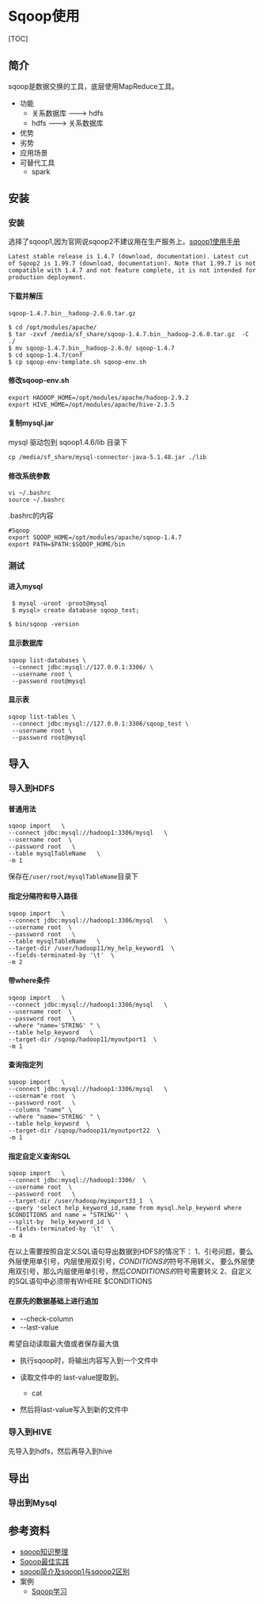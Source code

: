 # Sqoop使用



[TOC]





## 简介

sqoop是数据交换的工具，底层使用MapReduce工具。



* 功能
  * 关系数据库 ---> hdfs
  * hdfs ---> 关系数据库
* 优势
* 劣势
* 应用场景
* 可替代工具
  * spark





## 安装



### 安装

选择了sqoop1,因为官网说sqoop2不建议用在生产服务上。[sqoop1使用手册](http://sqoop.apache.org/docs/1.4.7/index.html)

```
Latest stable release is 1.4.7 (download, documentation). Latest cut of Sqoop2 is 1.99.7 (download, documentation). Note that 1.99.7 is not compatible with 1.4.7 and not feature complete, it is not intended for production deployment.
```

#### 下载并解压

`sqoop-1.4.7.bin__hadoop-2.6.0.tar.gz`

```shell
$ cd /opt/modules/apache/
$ tar -zxvf /media/sf_share/sqoop-1.4.7.bin__hadoop-2.6.0.tar.gz  -C ./
$ mv sqoop-1.4.7.bin__hadoop-2.6.0/ sqoop-1.4.7
$ cd sqoop-1.4.7/conf
$ cp sqoop-env-template.sh sqoop-env.sh
```



#### 修改sqoop-env.sh

```
export HADOOP_HOME=/opt/modules/apache/hadoop-2.9.2
export HIVE_HOME=/opt/modules/apache/hive-2.3.5
```



#### 复制mysql.jar

mysql 驱动包到 sqoop1.4.6/lib 目录下

```shell
cp /media/sf_share/mysql-connector-java-5.1.48.jar ./lib
```



#### 修改系统参数

```
vi ~/.bashrc
source ~/.bashrc

```

.bashrc的内容

```
#Sqoop
export SQOOP_HOME=/opt/modules/apache/sqoop-1.4.7
export PATH=$PATH:$SQOOP_HOME/bin
```





### 测试

#### 进入mysql

```shell
 $ mysql -uroot -proot@mysql
 $ mysql> create database sqoop_test;
```



```shell
$ bin/sqoop -version

```

#### 显示数据库

```shell
sqoop list-databases \
 --connect jdbc:mysql://127.0.0.1:3306/ \
 --username root \
 --password root@mysql
```



#### 显示表

```shell
sqoop list-tables \
 --connect jdbc:mysql://127.0.0.1:3306/sqoop_test \
 --username root \
 --password root@mysql
```



## 导入



### 导入到HDFS



####  普通用法	

```shell
sqoop import   \
--connect jdbc:mysql://hadoop1:3306/mysql   \
--username root  \
--password root   \
--table mysqlTableName   \
-m 1
```

保存在`/user/root/mysqlTableName`目录下





#### 指定分隔符和导入路径

```shell
sqoop import   \
--connect jdbc:mysql://hadoop1:3306/mysql   \
--username root  \
--password root   \
--table mysqlTableName   \
--target-dir /user/hadoop11/my_help_keyword1  \
--fields-terminated-by '\t'  \
-m 2
```



#### 带where条件

```shell
sqoop import   \
--connect jdbc:mysql://hadoop1:3306/mysql   \
--username root  \
--password root   \
--where "name='STRING' " \
--table help_keyword   \
--target-dir /sqoop/hadoop11/myoutport1  \
-m 1
```



#### 查询指定列

```shell
sqoop import   \
--connect jdbc:mysql://hadoop1:3306/mysql   \
--usernam"e root  \
--password root   \
--columns "name" \
--where "name='STRING' " \
--table help_keyword  \
--target-dir /sqoop/hadoop11/myoutport22  \
-m 1
```



#### 指定自定义查询SQL

```shell
sqoop import   \
--connect jdbc:mysql://hadoop1:3306/  \
--username root  \
--password root   \
--target-dir /user/hadoop/myimport33_1  \
--query 'select help_keyword_id,name from mysql.help_keyword where $CONDITIONS and name = "STRING"' \
--split-by  help_keyword_id \
--fields-terminated-by '\t'  \
-m 4
```

在以上需要按照自定义SQL语句导出数据到HDFS的情况下：
1、引号问题，要么外层使用单引号，内层使用双引号，$CONDITIONS的$符号不用转义， 要么外层使用双引号，那么内层使用单引号，然后$CONDITIONS的$符号需要转义
2、自定义的SQL语句中必须带有WHERE \$CONDITIONS



#### 在原先的数据基础上进行追加

* --check-column
* --last-value

希望自动读取最大值或者保存最大值

* 执行sqoop时，将输出内容写入到一个文件中

* 读取文件中的 last-value提取到。
  * cat 
* 然后将last-value写入到新的文件中





### 导入到HIVE

先导入到hdfs，然后再导入到hive



## 导出



### 导出到Mysql









## 参考资料



* [sqoop知识整理](https://my.oschina.net/jiansin/blog/1803038)
* [Sqoop最佳实践](https://www.jianshu.com/p/be33f4b5c62e)
* [sqoop简介及sqoop1与sqoop2区别](https://blog.csdn.net/lilychen1983/article/details/80241368)
* 案例
  * [Sqoop学习](https://www.jianshu.com/p/9ee76314eac1)